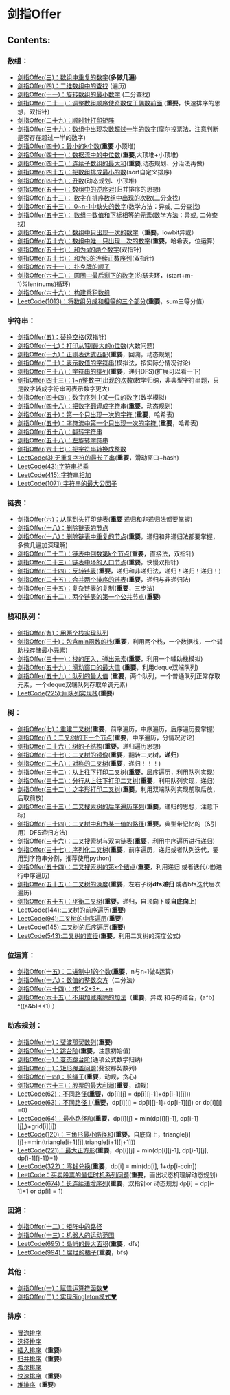 # 剑指Offer

## **Contents:**
### 数组：

* [剑指Offer(三)：数组中重复的数字](./DuplicationInArray/README.md)(**多做几遍**)
* [剑指Offer(四)：二维数组中的查找](./FindInPartiallySortedMatrix/README.md) (遍历)
* [剑指Offer(十一)：旋转数组的最小数字](./MinNumberInRotatedArray/README.md) (二分查找)
* [剑指Offer(二十一)：调整数组顺序使奇数位于偶数前面](./ReorderArray/README.md) (**重要**，快速排序的思想，双指针)
* [剑指Offer(二十九)：顺时针打印矩阵](./PrintMatrix/README.md)
* [剑指Offer(三十九)：数组中出现次数超过一半的数字](./MoreThanHalfNumber/README.md)(摩尔投票法，注意判断是否存在超过一半的数字)
* [剑指Offer(四十)：最小的k个数](./KLeastNumbers/README.md)(**重要** 小顶堆)
* [剑指Offer(四十一)：数据流中的中位数](./StreamMedian/README.md)(**重要**,大顶堆+小顶堆)
* [剑指Offer(四十二)：连续子数组的最大和](./GreatestSumOfSubarrays/README.md)(**重要**,动态规划、分治法再做)
* [剑指Offer(四十五)：把数组排成最小的数](./SortArrayForMinNumber/README.md)(sort自定义排序)
* [剑指Offer(四十九)：丑数](./UglyNumber/README.md)(动态规划、小顶堆)
* [剑指Offer(五十一)：数组中的逆序对](./InversePairs/README.md)(归并排序的思想)
* [剑指Offer(五十三)： 数字在排序数组中出现的次数](./NumberOfK/README.md)(二分查找)
* [剑指Offer(五十三)： 0~n-1中缺失的数字](./MissingNumber/README.md)(数学方法：异或, 二分查找)
* [剑指Offer(五十三)： 数组中数值和下标相等的元素](./IntegerIdenticalToIndex/README.md)(数学方法：异或, 二分查找)
* [剑指Offer(五十六)：数组中只出现一次的数字](./NumberAppearingOnce/README.md)（**重要**，lowbit异或）
* [剑指Offer(五十六)：数组中唯一只出现一次的数字](./NumbersAppearOnce/README.md)(**重要**，哈希表，位运算)
* [剑指Offer(五十七)： 和为s的两个数字](./TwoNumbersWithSum/README.md)(双指针)
* [剑指Offer(五十七)： 和为S的连续正数序列](./ContinuousSquenceWithSum/README.md)(双指针)
* [剑指Offer(六十一)： 扑克牌的顺子](./ContinousCards/README.md)
* [剑指Offer(六十二)： 圆圈中最后剩下的数字](./LastNumberInCircle/README.md)(约瑟夫环，(start+m-1)%len(nums)循环)
* [剑指Offer(六十六)： 构建乘积数组](./ConstuctArray/README.md)
* [LeetCode(1013)：将数组分成和相等的三个部分](https://github.com/bryceustc/LeetCode_Note/blob/master/cpp/Partition-Array-Into-Three-Parts-With-Equal-Sum/README.md)(**重要**，sum三等分值)

### 字符串：
* [剑指Offer(五)：替换空格](./ReplaceSpaces/README.md)(双指针)
* [剑指Offer(十七)：打印从1到最大的n位数](./PrintNumbers/README.md)(大数问题)
* [剑指Offer(十九)：正则表达式匹配](./RegularExpressionsMatching/README.md)(**重要**，回溯，动态规划)
* [剑指Offer(二十)：表示数值的字符串](./NumericStrings/README.md)(模拟法，按实际分情况讨论)
* [剑指Offer(三十八)：字符串的排列](./StringPermutation/README.md)(**重要**，递归DFS)(扩展可以看一下)
* [剑指Offer(四十三)：1~n整数中1出现的次数](./NumberOf1/README.md)(数学归纳，非典型字符串题，只是数字转成字符串可表示数字更大)
* [剑指Offer(四十四)：数字序列中某一位的数字](./FindNthDigit/README.md)(数学模拟)
* [剑指Offer(四十六)：把数字翻译成字符串](./TranslateNum/README.md)(**重要**，动态规划)
* [剑指Offer(五十)：第一个只出现一次的字符 ](./FirstNotRepeatingChar/README.md)(**重要**，哈希表)
* [剑指Offer(五十)：字符流中第一个只出现一次的字符 ](./FirstCharacterInStream/README.md)(**重要**，哈希表)
* [剑指Offer(五十八)：翻转字符串 ](./ReverseWordsInSentence/README.md)
* [剑指Offer(五十八)：左旋转字符串 ](./LeftRotateString/README.md)
* [剑指Offer(六十七)：把字符串转换成整数 ](./StringToInt/README.md)
* [LeetCode(3):无重复字符的最长子串](https://github.com/bryceustc/LeetCode_Note/blob/master/cpp/Longest_Substring_Without_Repeating_Characters/README.md)(**重要**，滑动窗口+hash)
* [LeetCode(43):字符串相乘](https://github.com/bryceustc/LeetCode_Note/blob/master/cpp/Multiply-Strings/README.md)
* [LeetCode(415):字符串相加](https://github.com/bryceustc/LeetCode_Note/blob/master/cpp/Add-Strings/README.md)
* [LeetCode(1071):字符串的最大公因子](https://github.com/bryceustc/LeetCode_Note/blob/master/cpp/Greatest-Common-Divisor-Of-Strings/README.md)
### 链表：
* [剑指Offer(六)：从尾到头打印链表](./PrintListInReversedOrder/README.md)(**重要** 递归和非递归法都要掌握)
* [剑指Offer(十八)：删除链表的节点](./DeleteNodeInList/README.md)
* [剑指Offer(十八)：删除链表中重复的节点](./DeleteDuplicatedNode/README.md)(**重要**，递归和非递归法都要掌握，多做几遍加深理解)
* [剑指Offer(二十二)：链表中倒数第k个节点](./KthNodeFromEnd/README.md)(**重要**，直接法，双指针)
* [剑指Offer(二十三)：链表中环的入口节点](./EntryNodeInListLoop/README.md)(**重要**，快慢双指针)
* [剑指Offer(二十四)：反转链表](./ReverseList/README.md)(**重要**，递归和非递归法，递归！递归！递归！)
* [剑指Offer(二十五)：合并两个排序的链表](./MergeSortedLists/README.md)(**重要**，递归与非递归法)
* [剑指Offer(三十五)：复杂链表的复制](./CopyComplexList/README.md)(**重要**，三步法)
* [剑指Offer(五十二)：两个链表的第一个公共节点](./FirstCommonNodesInLists/README.md)(**重要**)
### 栈和队列：
* [剑指Offer(九)：用两个栈实现队列](./QueueWithTwoStacks/README.md)
* [剑指Offer(三十)：包含min函数的栈](./MinInStack/README.md)(**重要**，利用两个栈，一个数据栈，一个辅助栈存储最小元素)
* [剑指Offer(三十一)：栈的压入、弹出元素](./StackPushPopOrder/README.md)(**重要**，利用一个辅助栈模拟)
* [剑指Offer(五十九)：滑动窗口的最大值](./MaxInSlidingWindow/README.md) (**重要**，利用deque双端队列)
* [剑指Offer(五十九)：队列的最大值](./MaxQueue/README.md) (**重要**，两个队列，一个普通队列正常存取元素，一个deque双端队列存取单调元素)
* [LeetCode(225):用队列实现栈](https://github.com/bryceustc/LeetCode_Note/blob/master/cpp/Implement-Stack-Using-Queues/README.md)(**重要**)
### 树：
* [剑指Offer(七)：重建二叉树](./ConstructBinaryTree/README.md)(**重要**，前序遍历，中序遍历，后序遍历要掌握)
* [剑指Offer(八：二叉树的下一个节点](./NextNodeInBinaryTrees/README.md)(**重要**，中序遍历，分情况讨论)
* [剑指Offer(二十六)：树的子结构](./SubstructureInTree/README.md)(**重要**，递归遍历思想)
* [剑指Offer(二十七)：二叉树的镜像](./MirrorOfBinaryTree/README.md)(**重要**，翻转二叉树，**递归**)
* [剑指Offer(二十八)：对称的二叉树](./SymmetricalBinaryTree/README.md)(**重要**，递归！！！)
* [剑指Offer(三十二)：从上往下打印二叉树](./PrintTreeFromTopToBottom/README.md)(**重要**，层序遍历，利用队列实现)
* [剑指Offer(三十二)：分行从上往下打印二叉树](./PrintTreesInLines/README.md)(**重要**，利用队列实现，递归)
* [剑指Offer(三十二)：之字形打印二叉树](./PrintTreesInZigzag/README.md)(**重要**，利用双端队列实现前取后放，后取前放)
* [剑指Offer(三十三)：二叉搜索树的后序遍历序列](./SquenceOfBST/README.md)(**重要**，递归的思想，注意下标)
* [剑指Offer(三十四)：二叉树中和为某一值的路径](./PathInTree/README.md)(**重要**，典型带记忆的（&引用）DFS递归方法)
* [剑指Offer(三十六)：二叉搜索树与双向链表](./ConvertBinarySearchTree/README.md)(**重要**，利用中序遍历进行递归)
* [剑指Offer(三十七)：序列化二叉树](./SerializeBinaryTrees/README.md)(**重要**，前序遍历，递归或者队列迭代，要用到字符串分割，推荐使用python)
* [剑指Offer(五十四)：二叉搜索树的第k个结点](./KthNodeInBST/README.md)(**重要**，利用递归 或者迭代(堆)进行中序遍历)
* [剑指Offer(五十五)：二叉树的深度](./TreeDepth/README.md)(**重要**，左右子树**dfs递归** 或者bfs迭代层次遍历)
* [剑指Offer(五十五)：平衡二叉树](./BalancedBinaryTree/README.md)(**重要**，递归，自顶向下或**自底向上**)
* [LeetCode(144):二叉树的前序遍历](https://github.com/bryceustc/LeetCode_Note/blob/master/cpp/Binary-Tree-Preorder-Traversal/README.md)(**重要**)
* [LeetCode(94):二叉树的中序遍历](https://github.com/bryceustc/LeetCode_Note/blob/master/cpp/Binary-Tree-Inorder-Traversal/README.md)(**重要**)
* [LeetCode(145):二叉树的后序遍历](https://github.com/bryceustc/LeetCode_Note/blob/master/cpp/Binary-Tree-Postorder-Traversal/README.md)(**重要**)
* [LeetCode(543):二叉树的直径](https://github.com/bryceustc/LeetCode_Note/blob/master/cpp/Diameter-Of-Binary-Tree/README.md)(**重要**，利用二叉树的深度公式)
### 位运算：
* [剑指Offer(十五)：二进制中1的个数](./NumberOf1InBinary/README.md)(**重要**，n与n-1做&运算）
* [剑指Offer(十六)：数值的整数次方](./Power/README.md)（二分法）
* [剑指Offer(六十四)：求1+2+3+…+n](./Accumulate/README.md)
* [剑指Offer(六十五)：不用加减乘除的加法](./AddTwoNumbers/README.md)（**重要**，异或 和与的结合，(a^b) ^((a&b)<<1) ）
### 动态规划：
* [剑指Offer(十)：斐波那契数列](./Fibonacci/README.md)(**重要**)
* [剑指Offer(十)：跳台阶](./JumpFloor/README.md)(**重要**，注意初始值)
* [剑指Offer(十)：变态跳台阶](./JumpFloorII/README.md)(通项公式数学归纳)
* [剑指Offer(十)：矩形覆盖问题](./RectCover/README.md)(斐波那契数列)
* [剑指Offer(十四)：剪绳子](./CuttingRope/README.md)(**重要**，动规，贪心)
* [剑指Offer(六十三)：股票的最大利润](./MaxProfit/README.md)(**重要**，动规)
* [LeetCode(62)：不同路径](https://github.com/bryceustc/LeetCode_Note/blob/master/cpp/Unique-Paths/README.md)(**重要**，dp[i][j] = dp[i][j-1]+dp[i-1][j]))
* [LeetCode(63)：不同路径 II](https://github.com/bryceustc/LeetCode_Note/blob/master/cpp/Unique-Paths-II/README.md)(**重要**，dp[i][j] = dp[i][j-1]+dp[i-1][j]) or dp[i][j] =0)
* [LeetCode(64)：最小路径和](https://github.com/bryceustc/LeetCode_Note/tree/master/cpp/Minimum-Path-Sum)(**重要**，dp[i][j] = min(dp[i][j-1], dp[i-1][j],)+grid[i][j])
* [LeetCode(120)：三角形最小路径和](https://github.com/bryceustc/LeetCode_Note/blob/master/cpp/Triangle/README.md)(**重要**，自底向上，triangle[i][j]+=min(triangle[i+1][j],triangle[i+1][j+1]))
* [LeetCode(221)：最大正方形](https://github.com/bryceustc/LeetCode_Note/blob/master/cpp/Maximal-Square/README.md)(**重要**，dp[i][j] = min(dp[i][j-1], dp[i-1][j], dp[i-1][j-1])+1)
* [LeetCode(322)：零钱兑换](https://github.com/bryceustc/LeetCode_Note/blob/master/cpp/Coin-Change/README.md)(**重要**，dp[i] = min(dp[i], 1+dp[i-coin])
* [LeetCode：买卖股票的最佳时机系列问题](https://github.com/bryceustc/LeetCode_Note/blob/master/cpp/Best-Time-To-Buy-And-Sell-Stock/README.md)(**重要**，画出状态机理解动态规划)
* [LeetCode(674)：长连续递增序列](https://github.com/bryceustc/LeetCode_Note/blob/master/cpp/Longest-Continuous-Increasing-Subsequence/README.md)(**重要**，双指针or 动态规划 dp[i] = dp[i-1]+1 or dp[i] = 1)
### 回溯：
* [剑指Offer(十二)：矩阵中的路径](./StringPathInMatrix/README.md)
* [剑指Offer(十三)：机器人的运动范围](./RobotMove/README.md)
* [LeetCode(695)：岛屿的最大面积](https://github.com/bryceustc/LeetCode_Note/blob/master/cpp/Max-Area-Of-Island/README.md)(**重要**，dfs)
* [LeetCode(994)：腐烂的橘子](https://github.com/bryceustc/LeetCode_Note/blob/master/cpp/Rotting-Oranges/README.md)(**重要**，bfs)
### 其他：
* [剑指Offer(一)：赋值运算符函数&hearts;](./CMyString/README.md)
* [剑指Offer(二)：实现Singleton模式&hearts;](./Singleton/README.md) 
### 排序：
* [冒泡排序](./Sort/README.md)
* [选择排序](./Sort/README.md)
* [插入排序](./Sort/README.md)（**重要**）
* [归并排序](./Sort/README.md)（**重要**）
* [希尔排序](./Sort/README.md)
* [快速排序](./Sort/README.md)（**重要**）
* [堆排序](./Sort/README.md)（**重要**）
